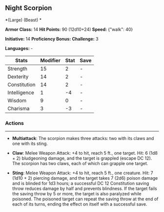 ## Night Scorpion
*(Large) (Beast) *

**Armor Class:** 14
**Hit Points:** 90 (12d10+24)
**Speed:** {"walk": 40}

**Initiative:** 14
**Proficiency Bonus:**
**Challenge:** 3

**Languages:** -



| Stats | Modifier | Stat | Save
| ---- | ---- | ---- | ---- |
| Strength | 15 | 2 | - |
| Dexterity | 14 | 2 | - |
| Constitution | 14 | 2 | - |
| Intelligence | 1 | -4 | - |
| Wisdom | 9 | 0 | - |
| Charisma | 3 | -3 | - |

### Actions
 --- 
- **Multiattack**: The scorpion makes three attacks: two with its claws and one with its sting.

- **Claw**: Melee Weapon Attack: +4 to hit, reach 5 ft., one target. Hit: 6 (1d8 + 2) bludgeoning damage, and the target is grappled (escape DC 12). The scorpion has two claws, each of which can grapple one target.

- **Sting**: Melee Weapon Attack: +4 to hit, reach 5 ft., one creature. Hit: 7 (1d10 + 2) piercing damage, and the target takes 7 (2d6) poison damage and is blinded for 1d3 hours; a successful DC 12 Constitution saving throw reduces damage by half and prevents blindness. If the target fails the saving throw by 5 or more, the target is also paralyzed while poisoned. The poisoned target can repeat the saving throw at the end of each of its turns, ending the effect on itself with a successful save.

